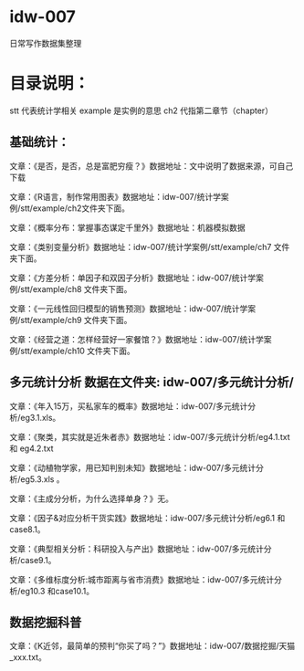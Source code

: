 # idw-007
日常写作数据集整理

# 目录说明：
stt 代表统计学相关
example 是实例的意思
ch2     代指第二章节（chapter）

## 基础统计：
文章：《是否，是否，总是富肥穷瘦？》数据地址：文中说明了数据来源，可自己下载

文章：《R语言，制作常用图表》数据地址：idw-007/统计学案例/stt/example/ch2文件夹下面。

文章：《概率分布：掌握事态谋定千里外》数据地址：机器模拟数据

文章：《类别变量分析》数据地址：idw-007/统计学案例/stt/example/ch7 文件夹下面。

文章：《方差分析：单因子和双因子分析》数据地址：idw-007/统计学案例/stt/example/ch8 文件夹下面。

文章：《一元线性回归模型的销售预测》数据地址：idw-007/统计学案例/stt/example/ch9 文件夹下面。

文章：《经营之道：怎样经营好一家餐馆？》数据地址：idw-007/统计学案例/stt/example/ch10 文件夹下面。


## 多元统计分析 数据在文件夹: idw-007/多元统计分析/

文章：《年入15万，买私家车的概率》数据地址：idw-007/多元统计分析/eg3.1.xls。

文章：《聚类，其实就是近朱者赤》数据地址：idw-007/多元统计分析/eg4.1.txt 和 eg4.2.txt

文章：《动植物学家，用已知判别未知》数据地址：idw-007/多元统计分析/eg5.3.xls 。

文章：《主成分分析，为什么选择单身？》无。

文章：《因子&对应分析干货实践》数据地址：idw-007/多元统计分析/eg6.1 和 case8.1。

文章：《典型相关分析：科研投入与产出》数据地址：idw-007/多元统计分析/case9.1。

文章：《多维标度分析:城市距离与省市消费》数据地址：idw-007/多元统计分析/eg10.3 和case10.1。

## 数据挖掘科普
文章：《K近邻，最简单的预判“你买了吗？”》数据地址：idw-007/数据挖掘/天猫_xxx.txt。
